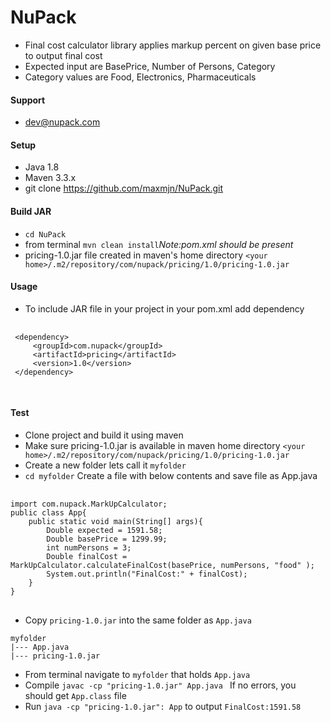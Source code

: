 # NuPack
- Final cost calculator library applies markup percent on given base price to output final cost
- Expected input are BasePrice, Number of Persons, Category
- Category values are Food, Electronics, Pharmaceuticals

#### Support
- dev@nupack.com

#### Setup

 - Java 1.8
 - Maven 3.3.x
 - git clone https://github.com/maxmjn/NuPack.git

#### Build JAR
 - ```cd NuPack``` 
 - from terminal ```mvn clean install```<i>Note:pom.xml should be present</i>
 - pricing-1.0.jar file created in maven's home directory
 ```<your home>/.m2/repository/com/nupack/pricing/1.0/pricing-1.0.jar```

#### Usage
 - To include JAR file in your project in your pom.xml add dependency
 <pre>
 <code>
 &lt;dependency&gt;
     &lt;groupId&gt;com.nupack&lt;/groupId&gt;
     &lt;artifactId&gt;pricing&lt;/artifactId&gt;
     &lt;version&gt;1.0&lt;/version&gt;
 &lt;/dependency&gt;
 </code>
 </pre>

#### Test
 - Clone project and build it using maven
 - Make sure pricing-1.0.jar is available in maven home directory
  ```<your home>/.m2/repository/com/nupack/pricing/1.0/pricing-1.0.jar```
 - Create a new folder lets call it ```myfolder```
 - ```cd myfolder``` Create a file with below contents and save file as App.java
 <pre>
 <code>
import com.nupack.MarkUpCalculator;
public class App{
    public static void main(String[] args){
        Double expected = 1591.58;
        Double basePrice = 1299.99;
        int numPersons = 3;
        Double finalCost = MarkUpCalculator.calculateFinalCost(basePrice, numPersons, "food" );
        System.out.println("FinalCost:" + finalCost);
    }
}
</code>
</pre>

- Copy ```pricing-1.0.jar``` into the same folder as ```App.java```
```
myfolder
|--- App.java
|--- pricing-1.0.jar

```
- From terminal navigate to ```myfolder``` that holds ```App.java```
- Compile ```javac -cp "pricing-1.0.jar" App.java ``` If no errors, you should get ```App.class``` file
- Run ```java -cp "pricing-1.0.jar": App``` to output ```FinalCost:1591.58```
